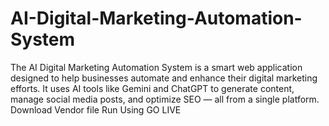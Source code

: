 # AI-Digital-Marketing-Automation-System
The AI Digital Marketing Automation System is a smart web application designed to help businesses automate and enhance their digital marketing efforts. It uses AI tools like Gemini and ChatGPT to generate content, manage social media posts, and optimize SEO — all from a single platform.
Download Vendor file
Run Using GO LIVE

